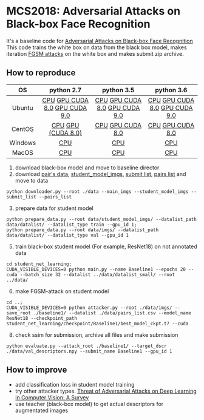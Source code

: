 
# MCS2018: Adversarial Attacks on Black-box Face Recognition

It's a baseline code for [Adversarial Attacks on Black-box Face Recognition](https://competitions.codalab.org/competitions/19090)
This code trains the white box on data from the black box model, makes iteration [FGSM attacks](https://arxiv.org/pdf/1412.6572.pdf) on the white box and makes submit zip archive.

## How to reproduce
|OS|python 2.7|python 3.5|python 3.6|
|:-------:|:-------:|:-------:|:-------:|
|Ubuntu| [CPU](http://mcs2018-competition.visionlabs.ru/distribs/ubuntu/MCS2018_CPU.so) [GPU CUDA 8.0](http://mcs2018-competition.visionlabs.ru/distribs/cuda8/ubuntu/MCS2018.so) [GPU CUDA 9.0](http://mcs2018-competition.visionlabs.ru/distribs/cuda9/ubuntu/MCS2018.so)| [CPU](http://mcs2018-competition.visionlabs.ru/distribs/ubuntu/MCS2018_CPU.cpython-35m-x86_64-linux-gnu.so) [GPU CUDA 8.0](http://mcs2018-competition.visionlabs.ru/distribs/cuda8/ubuntu/MCS2018.cpython-35m-x86_64-linux-gnu.so) [GPU CUDA 9.0](http://mcs2018-competition.visionlabs.ru/distribs/cuda9/ubuntu/MCS2018.cpython-35m-x86_64-linux-gnu.so) | [CPU](http://mcs2018-competition.visionlabs.ru/distribs/ubuntu/MCS2018_CPU.cpython-36m-x86_64-linux-gnu.so) [GPU CUDA 8.0](http://mcs2018-competition.visionlabs.ru/distribs/cuda8/ubuntu/MCS2018.cpython-36m-x86_64-linux-gnu.so) [GPU CUDA 9.0](http://mcs2018-competition.visionlabs.ru/distribs/cuda9/ubuntu/MCS2018.cpython-36m-x86_64-linux-gnu.so)|
|CentOS| [CPU](http://mcs2018-competition.visionlabs.ru/distribs/centos/MCS2018_CPU.so) [GPU (CUDA 8.0)](http://mcs2018-competition.visionlabs.ru/distribs/cuda8/centos/MCS2018.so) | [CPU](http://mcs2018-competition.visionlabs.ru/distribs/centos/MCS2018_CPU.cpython-35m-x86_64-linux-gnu.so) [GPU CUDA 8.0](http://mcs2018-competition.visionlabs.ru/distribs/cuda8/centos/MCS2018.cpython-35m-x86_64-linux-gnu.so)| [CPU](http://mcs2018-competition.visionlabs.ru/distribs/centos/MCS2018_CPU.cpython-36m-x86_64-linux-gnu.so) [GPU CUDA 8.0](http://mcs2018-competition.visionlabs.ru/distribs/cuda8/centos/MCS2018.cpython-36m-x86_64-linux-gnu.so)|
|Windows| [CPU](http://mcs2018-competition.visionlabs.ru/distribs/windows/MCS2018_CPU.pyd) | [CPU](http://mcs2018-competition.visionlabs.ru/distribs/windows/MCS2018_CPU.cp35-win_amd64.pyd) | [CPU](http://mcs2018-competition.visionlabs.ru/distribs/windows/MCS2018_CPU.cp36-win_amd64.pyd) |
|MacOS| [CPU](http://mcs2018-competition.visionlabs.ru/distribs/macos/MCS2018_CPU.so) | [CPU](http://mcs2018-competition.visionlabs.ru/distribs/macos/MCS2018_CPU.cpython-35m-darwin.so) | [CPU](http://mcs2018-competition.visionlabs.ru/distribs/macos/MCS2018_CPU.cpython-36m-darwin.so)

1. download black-box model and move to baseline director
2. download [pair's data](http://mcs2018-competition.visionlabs.ru/imgs.zip), [student_model_imgs](http://mcs2018-competition.visionlabs.ru/student_model_imgs.zip), [submit list](http://mcs2018-competition.visionlabs.ru/submit_list.csv), [pairs list](http://mcs2018-competition.visionlabs.ru/pairs_list.csv) and move to data
```
python downloader.py --root ./data --main_imgs --student_model_imgs --submit_list --pairs_list
```
3. prepare data for student model
```
python prepare_data.py --root data/student_model_imgs/ --datalist_path data/datalist/ --datalist_type train --gpu_id 1;
python prepare_data.py --root data/imgs/ --datalist_path data/datalist/ --datalist_type val --gpu_id 1
```
5. train black-box student model (For example, ResNet18) on not annotated data
```
cd student_net_learning;
CUDA_VISIBLE_DEVICES=0 python main.py --name Baseline1 --epochs 20 --cuda --batch_size 32 --datalist ../data/datalist_small/ --root ../data/
```
6. make FGSM-attack on student model
```
cd ..;
CUDA_VISIBLE_DEVICES=0 python attacker.py --root ./data/imgs/ --save_root ./baseline1/ --datalist ./data/pairs_list.csv --model_name ResNet18 --checkpoint_path student_net_learning/checkpoint/Baseline1/best_model_ckpt.t7 --cuda
```

8. check ssim for submission, archive all files and make submission
```
python evaluate.py --attack_root ./baseline1/ --target_dscr ./data/val_descriptors.npy --submit_name Baseline1 --gpu_id 1
```

## How to improve
- add classification loss in student model training
- try other attacker types. [Threat of Adversarial Attacks on Deep Learning in Computer Vision: A Survey](https://arxiv.org/pdf/1801.00553.pdf)
- use teacher (black-box model) to get actual descriptors for augmentated images
